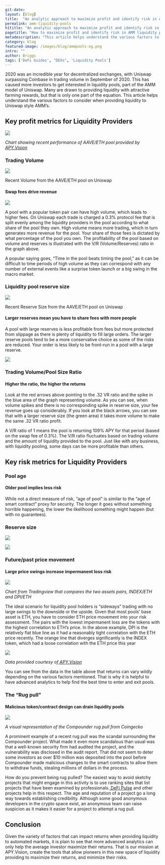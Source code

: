 ```yaml
---
git-date:
layout: [blog]
title:  "An analytic approach to maximize profit and identify risk in AMM liquidity pools"
permalink: amm-liquidity-pools
h1title: "An analytic approach to maximize profit and identify risk in AMM liquidity pools"
pagetitle: "How to maximize profit and identify risk in AMM liquidity pools"
metadescription: "This article helps understand the various factors to consider when providing liquidity to Uniswap style AMM’s"
category: blog
featured-image: /images/blog/ammpools-og.png
intro: ""
author: Briggs
tags: ['DeFi Guides', "DEXs", 'Liquidity Pools']
---
```


2020 was an incredible year for decentralized exchanges, with Uniswap surpassing Coinbase in trading volume in September of 2020. This has caused more investors to get interested in liquidity pools, part of the AMM model of Uniswap. Many are drawn to providing liquidity with attractive farming rewards, but that is only one part of the equation. This article helps understand the various factors to consider when providing liquidity to Uniswap style AMM’s.


## Key profit metrics for Liquidity Providers


![](/images/blog/amm-liquidity-pools/image1.webp)


_Chart showing recent performance of AAVE/ETH pool provided by [APY.Vision](https://apy.vision/#)_


### Trading Volume


![](/images/blog/amm-liquidity-pools/image2.webp)

Recent Volume from the AAVE/ETH pool on Uniswap


#### Swap fees drive revenue

![](/images/blog/amm-liquidity-pools/image3.webp)

A pool with a popular token pair can have high volume, which leads to higher fees. On Uniswap each trade is charged a 0.3% protocol fee that is split evenly among the liquidity providers in the pool according to what share of the pool they own. High volume means more trading, which in turn generates more revenue for the pool. Your share of those fees is dictated by what percentage of the pool you own. The profitability of the pool based on volume and reserves is illustrated with the V/R (Volume/Reserves) ratio in the graph above.

A popular saying goes, “Time in the pool beats timing the pool,” as it can be difficult to time periods of high volume as they can correspond with any number of external events like a surprise token launch or a big swing in the macro market.


### Liquidity pool reserve size

![](/images/blog/amm-liquidity-pools/image4.webp)

Recent Reserve Size from the AAVE/ETH pool on Uniswap


#### Larger reserves mean you have to share fees with more people

A pool with large reserves is less profitable from fees but more protected from slippage as there is plenty of liquidity to fill large orders. The larger reserve pools tend to be a more conservative choice as some of the risks are reduced. Your order is less likely to be front-run in a pool with a large reserve.

![](/images/blog/amm-liquidity-pools/image5.webp)



### Trading Volume/Pool Size Ratio


#### Higher the ratio, the higher the returns

Look at the red arrows above pointing to the .32 VR ratio and the spike in the blue area of the graph representing volume. As you can see, when volume spikes and there is no corresponding spike in reserve size, your fee revenue goes up considerably. If you look at the black arrows, you can see that with a larger reserve size (the green area) it takes more volume to make the same .32 VR ratio profit.

A V/R ratio of 1 means the pool is returning 109% APY for that period (based on the swap fee of 0.3%). The V/R ratio fluctuates based on trading volume and the amount of liquidity provided to the pool. Just like with any business, with liquidity pooling, some days can be more profitable than others.

## Key risk metrics for Liquidity Providers


### Pool age


#### Older pool implies less risk

While not a direct measure of risk, “age of pool” is similar to the “age of smart contract” proxy for security. The longer it goes without something horrible happening, the lower the likelihood something might happen (but with no guarantees).


### Reserve size


![](/images/blog/amm-liquidity-pools/image6.webp)

![](/images/blog/amm-liquidity-pools/image7.webp)



### Future/past price movement


#### Large price swings increase impermanent loss risk

![](/images/blog/amm-liquidity-pools/image8.webp)


_Chart from Tradingview that compares the two assets pairs, INDEX/ETH and DPI/ETH_

The ideal scenario for liquidity pool holders is “sideways” trading with no large swings to the downside or the upside. Given that most pools’ base asset is ETH, you have to consider ETH price movement into your risk assessment. The pairs with the lowest impermanent loss are the tokens with the highest correlation to ETH’s price. In the above example, DPI is the relatively flat blue line as it had a reasonably tight correlation with the ETH price recently. The orange line that diverges significantly is the INDEX token, which had a loose correlation with the ETH price this year


![](/images/blog/amm-liquidity-pools/image9.webp)

_Data provided courtesy of[ APY.Vision](https://apy.vision/#)_

You can see from the data in the table above that returns can vary wildly depending on the various factors mentioned. That is why it is helpful to have advanced analytics to help find the best time to enter and exit pools.


### The “Rug pull”


#### Malicious token/contract design can drain liquidity pools

![](/images/blog/amm-liquidity-pools/image10.webp)

_A visual representation of the Compounder rug pull from Coingecko_

A prominent example of a recent rug pull was the scandal surrounding the Compounder project. What made it even more scandalous than usual was that a well-known security firm had audited the project, and the vulnerability was disclosed in the audit report. That did not seem to deter some investors as over $10 million was deposited into the pool before Compounder made malicious changes to the smart contracts to allow them to withdraw funds, stealing millions of dollars in the process.

How do you prevent being rug pulled? The easiest way to avoid sketchy projects that might engage in this activity is to use ranking sites that list projects that have been examined by professionals.[ DeFi Pulse](https://defipulse.com/) and other projects help in this respect. The age and reputation of a project go a long way towards establishing credibility. Although some good anonymous developers in the crypto space exist, an anonymous team can raise suspicion as it makes it easier for a project to attempt a rug pull.


## Conclusion

Given the variety of factors that can impact returns when providing liquidity to automated markets, it is plain to see that more advanced analytics can only help the average investor maximize their returns. That is our mission at APY.Vision, create the tools that allow pioneers in this new space of liquidity providing to maximize their returns, and minimize their risks.
